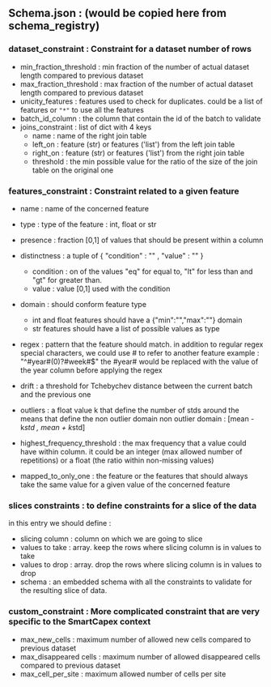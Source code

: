 ## Schema.json : (would be copied here from schema_registry)
### dataset_constraint : Constraint for a dataset number of rows 
- min_fraction_threshold : min fraction of the number of actual dataset length compared to previous dataset
- max_fraction_threshold : max fraction of the number of actual dataset length compared to previous dataset
- unicity_features : features used to check for duplicates. could be a list of features or `"*"` to use all the features
- batch_id_column : the column that contain the id of the batch to validate
- joins_constraint : list of dict with 4 keys
  - name : name of the right join table
  - left_on : feature (str) or features ('list') from the left join table
  - right_on : feature (str) or features ('list') from the right join table
  - threshold : the min possible value for the ratio of the size of the join table on the original one

### features_constraint : Constraint related to a given feature
- name : name of the concerned feature
- type : type of the feature : int, float or str
- presence : fraction [0,1] of values that should be present within a column
- distinctness : a tuple of { "condition" : "" , "value" : "" }
    - condition : on of the values "eq" for equal to, "lt" for less than and "gt" for greater than.
    - value : value  [0,1] used with the condition 
- domain : should conform feature type
    - int and float features should have a {"min":"","max":""} domain
    - str features should have a list of possible values as type 
- regex : pattern that the feature should match. in addition to regular regex special characters, we could use # to refer to another feature
          example : "^#year#(0)?#week#$" the #year# would be replaced with the value of the year column before applying the regex 

- drift : a threshold for Tchebychev distance between the current batch and the previous one 
- outliers : a float value k that define the number of stds around the means that define the non outlier domain 
              non outlier domain : [mean - k*std , mean + k*std]
              
- highest_frequency_threshold : the max frequency that a value could have within column. it could be an integer (max allowed number of repetitions) or a float (the ratio within non-missing values) 
- mapped_to_only_one : the feature or the features that should always take the same value for a given value of the concerned feature 


### slices constraints : to define constraints for a slice of the data
in this entry we should define : 
- slicing column : column on which we are going to slice 
- values to take : array. keep the rows where slicing column is in values to take
- values to drop : array. drop the rows where slicing column is in values to drop
- schema : an embedded schema with all the constraints to validate for the resulting slice of data.

### custom_constraint : More complicated constraint that are very specific to the SmartCapex context 
- max_new_cells : maximum number of allowed new cells compared to previous dataset
- max_disappeared cells : maximum number of allowed disappeared cells compared to previous dataset
- max_cell_per_site : maximum allowed number of cells per site 

     